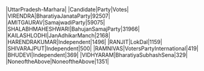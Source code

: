  
|UttarPradesh-Marhara|
|Candidate|Party|Votes|
|VIRENDRA|BharatiyaJanataParty|92507|
|AMITGAURAV|SamajwadiParty|59075|
|SHALABHMAHESHWARI|BahujanSamajParty|31966|
|KAILASHLODHI|JanAdhikarManch|2168|
|HARENDRAKUMAR|Independent|1496|
|RANJIT|LokDal|1159|
|SHIVARAJPUT|Independent|500|
|RAMNIVAS|VotersPartyInternational|419|
|BHUDEVI|Independent|369|
|VIDHYARAM|BharatiyaSubhashSena|329|
|NoneoftheAbove|NoneoftheAbove|1351|
